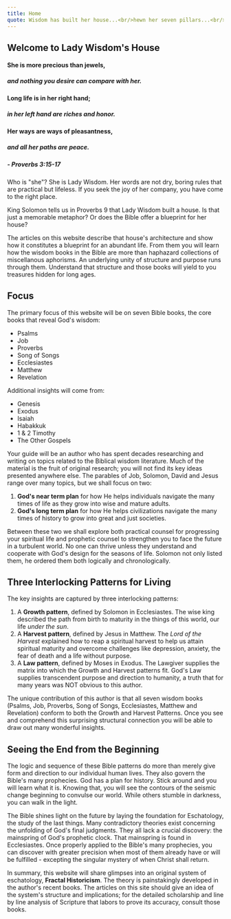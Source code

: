 ```yaml
---
title: Home
quote: Wisdom has built her house...<br/>hewn her seven pillars...<br/>slaughtered her beasts... mixed her wine...<br/>she has also set her table. - Proverbs 9:1-2
---
```

## Welcome to Lady Wisdom's House

#### She is more precious than jewels,
##### and nothing you desire can compare with her.
#### Long life is in her right hand;
##### in her left hand are riches and honor.
#### Her ways are ways of pleasantness,
##### and all her paths are peace.
##### - Proverbs 3:15-17

Who is "she"? She is Lady Wisdom. Her words are not dry, boring rules that are practical but lifeless. If you seek the joy of her company, you have come to the right place.

King Solomon tells us in Proverbs 9 that Lady Wisdom built a house. Is that just a memorable metaphor? Or does the Bible offer a blueprint for her house?

The articles on this website describe that house's architecture and show how it constitutes a blueprint for an abundant life. From them you will learn how the wisdom books in the Bible are more than haphazard collections of miscellanous aphorisms. An underlying unity of structure and purpose runs through them. Understand that structure and those books will yield to you treasures hidden for long ages.

## Focus

The primary focus of this website will be on seven Bible books, the core books that reveal God's wisdom:

  - Psalms
  - Job
  - Proverbs
  - Song of Songs
  - Ecclesiastes
  - Matthew
  - Revelation

Additional insights will come from:

  - Genesis
  - Exodus
  - Isaiah
  - Habakkuk
  - 1 & 2 Timothy
  - The Other Gospels

Your guide will be an author who has spent decades researching and writing on topics related to the Biblical wisdom literature. Much of the material is the fruit of original research; you will not find its key ideas presented anywhere else. The parables of Job, Solomon, David and Jesus range over many topics, but we shall focus on two:

 1. **God's near term plan** for how He helps individuals navigate the many times of life as they grow into wise and mature adults.
 2. **God's long term plan** for how He helps civilizations navigate the many times of history to grow into great and just societies.

Between these two we shall explore both practical counsel for progressing your spiritual life and prophetic counsel to strengthen you to face the future in a turbulent world. No one can thrive unless they understand and cooperate with God's design for the seasons of life. Solomon not only listed them, he ordered them both logically and chronologically. 

## Three Interlocking Patterns for Living

The key insights are captured by three interlocking patterns:

1. A **Growth pattern**, defined by Solomon in Ecclesiastes. The wise king described the path from birth to maturity in the things of this world, our life *under the sun*. 
2. A **Harvest pattern**, defined by Jesus in Matthew. The *Lord of the Harvest* explained how to reap a spiritual harvest to help us attain spiritual maturity and overcome challenges like depression, anxiety, the fear of death and a life without purpose. 
3. A **Law pattern**, defined by Moses in Exodus. The Lawgiver supplies the matrix into which the Growth and Harvest patterns fit. God's Law supplies transcendent purpose and direction to humanity, a truth that for many years was NOT obvious to this author.

The unique contribution of this author is that all seven wisdom books (Psalms, Job, Proverbs, Song of Songs, Ecclesiastes, Matthew and Revelation) conform to both the Growth and Harvest Patterns. Once you see and comprehend this surprising structural connection you will be able to draw out many wonderful insights.

## Seeing the End from the Beginning

The logic and sequence of these Bible patterns do more than merely give form and direction to our individual human lives. They also govern the Bible's many prophecies. God has a plan for history. Stick around and you will learn what it is. Knowing that, you will see the contours of the seismic change beginning to convulse our world. While others stumble in darkness, you can walk in the light.

The Bible shines light on the future by laying the foundation for Eschatology, the study of the last things. Many contradictory theories exist concerning the unfolding of God's final judgments. They all lack a crucial discovery: the mainspring of God's prophetic clock. That mainspring is found in Ecclesiastes. Once properly applied to the Bible's many prophecies, you can discover with greater precision when most of them already have or will be fulfilled - excepting the singular mystery of when Christ shall return. 

In summary, this website will share glimpses into an original system of eschatology, **Fractal Historicism**. The theory is painstakingly developed in the author's recent books. The articles on this site should give an idea of the system's structure and implications; for the detailed scholarship and line by line analysis of Scripture that labors to prove its accuracy, consult those books.

